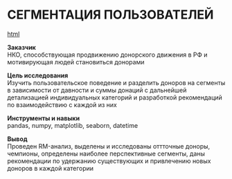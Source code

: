 # СЕГМЕНТАЦИЯ ПОЛЬЗОВАТЕЛЕЙ

[html](https://github.com/garrin1952/Project_work/blob/main/%D0%A1%D0%B5%D0%B3%D0%BC%D0%B5%D0%BD%D1%82%D0%B0%D1%86%D0%B8%D1%8F%20%D0%BF%D0%BE%D0%BB%D1%8C%D0%B7%D0%BE%D0%B2%D0%B0%D1%82%D0%B5%D0%BB%D0%B5%D0%B9/DS_customer_segmentation.html)  

**Заказчик** \
НКО, способствующая продвижению донорского движения в РФ и мотивирующая людей становиться донорами

**Цель исследования** \
Изучить пользовательское поведение и разделить доноров на сегменты в зависимости от давности и суммы донаций с дальнейшей детализацией индивидуальных категорий и разработкой рекомендаций по взаимодействию с каждой из них

**Инструменты и навыки**  \
pandas, numpy, matplotlib, seaborn, datetime

**Вывод**  \
Проведен RM-анализ, выделены и исследованы оттточные доноры, чемпионы, определены наиболее перспективные сегменты, даны рекомендации по удержанию существующих и привлечению новых доноров в каждой категории

